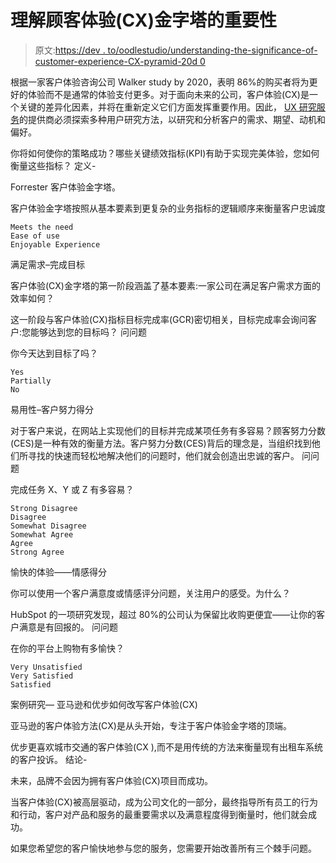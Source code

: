 # 理解顾客体验(CX)金字塔的重要性

> 原文:[https://dev . to/oodlestudio/understanding-the-significance-of-customer-experience-CX-pyramid-20d 0](https://dev.to/oodlesstudio/understanding-the-significance-of-customer-experience-cx-pyramid-2od0)

根据一家客户体验咨询公司 Walker study by 2020，表明 86%的购买者将为更好的体验而不是通常的体验支付更多。对于面向未来的公司，客户体验(CX)是一个关键的差异化因素，并将在重新定义它们方面发挥重要作用。因此， [UX 研究服务](https://www.oodlesstudio.com/ux-consulting-services/)的提供商必须探索多种用户研究方法，以研究和分析客户的需求、期望、动机和偏好。

你将如何使你的策略成功？哪些关键绩效指标(KPI)有助于实现完美体验，您如何衡量这些指标？
定义-

Forrester 客户体验金字塔。

客户体验金字塔按照从基本要素到更复杂的业务指标的逻辑顺序来衡量客户忠诚度

```
Meets the need
Ease of use
Enjoyable Experience 
```

满足需求–完成目标

客户体验(CX)金字塔的第一阶段涵盖了基本要素:一家公司在满足客户需求方面的效率如何？

这一阶段与客户体验(CX)指标目标完成率(GCR)密切相关，目标完成率会询问客户:您能够达到您的目标吗？
问问题

你今天达到目标了吗？

```
Yes
Partially 
No 
```

易用性–客户努力得分

对于客户来说，在网站上实现他们的目标并完成某项任务有多容易？顾客努力分数(CES)是一种有效的衡量方法。客户努力分数(CES)背后的理念是，当组织找到他们所寻找的快速而轻松地解决他们的问题时，他们就会创造出忠诚的客户。
问问题

完成任务 X、Y 或 Z 有多容易？

```
Strong Disagree
Disagree
Somewhat Disagree
Somewhat Agree
Agree
Strong Agree 
```

愉快的体验——情感得分

你可以使用一个客户满意度或情感评分问题，关注用户的感受。为什么？

HubSpot 的一项研究发现，超过 80%的公司认为保留比收购更便宜——让你的客户满意是有回报的。
问问题

在你的平台上购物有多愉快？

```
Very Unsatisfied 
Very Satisfied
Satisfied 
```

案例研究—
亚马逊和优步如何改写客户体验(CX)

亚马逊的客户体验方法(CX)是从头开始，专注于客户体验金字塔的顶端。

优步更喜欢城市交通的客户体验(CX ),而不是用传统的方法来衡量现有出租车系统的客户投诉。
结论-

未来，品牌不会因为拥有客户体验(CX)项目而成功。

当客户体验(CX)被高层驱动，成为公司文化的一部分，最终指导所有员工的行为和行动，客户对产品和服务的最重要需求以及满意程度得到衡量时，他们就会成功。

如果您希望您的客户愉快地参与您的服务，您需要开始改善所有三个棘手问题。